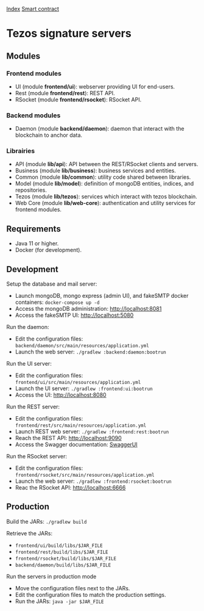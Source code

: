 [Index](./README.md) [Smart contract](contract/README.md)

# Tezos signature servers 

## Modules

### Frontend modules

* UI (module **frontend/ui**): webserver providing UI for end-users.
* Rest (module **frontend/rest**): REST API.
* RSocket (module **frontend/rsocket**): RSocket API.

### Backend modules

* Daemon (module **backend/daemon**): daemon that interact with the blockchain to anchor data.

### Librairies

* API (module **lib/api**): API between the REST/RSocket clients and servers.
* Business (module **lib/business**): business services and entities.
* Common (module **lib/common**): utility code shared between libraries.
* Model (module **lib/model**): definition of mongoDB entities, indices, and repositories.
* Tezos (module **lib/tezos**): services which interact with tezos blockchain.
* Web Core (module **lib/web-core**): authentication and utility services for frontend modules. 

## Requirements

* Java 11 or higher.
* Docker (for development).

## Development

Setup the database and mail server:
* Launch mongoDB, mongo express (admin UI), and fakeSMTP docker containers: `docker-compose up -d`
* Access the mongoDB administration: [http://localhost:8081](http://localhost:8081)
* Access the fakeSMTP UI: [http://localhost:5080](http://localhost:5080)

Run the daemon:
* Edit the configuration files: `backend/daemon/src/main/resources/application.yml`
* Launch the web server: `./gradlew :backend:daemon:bootrun`

Run the UI server:
* Edit the configuration files: `frontend/ui/src/main/resources/application.yml`
* Launch the UI server: `./gradlew :frontend:ui:bootrun`
* Access the UI: [http://localhost:8080](http://localhost:8080)

Run the REST server:
* Edit the configuration files: `frontend/rest/src/main/resources/application.yml`
* Launch REST web server: `./gradlew :frontend:rest:bootrun`
* Reach the REST API: [http://localhost:9090](http://localhost:9090)
* Access the Swagger documentation: [SwaggerUI](http://localhost:9090/swagger-ui.html)

Run the RSocket server:
* Edit the configuration files: `frontend/rsocket/src/main/resources/application.yml`
* Launch the web server: `./gradlew :frontend:rsocket:bootrun`
* Reac the RSocket API: [http://localhost:6666](http://localhost:6666)

## Production

Build the JARs: `./gradlew build`

Retrieve the JARs:
* `frontend/ui/build/libs/$JAR_FILE`
* `frontend/rest/build/libs/$JAR_FILE`
* `frontend/rsocket/build/libs/$JAR_FILE`
* `backend/daemon/build/libs/$JAR_FILE`

Run the servers in production mode
* Move the configuration files next to the JARs.
* Edit the configuration files to match the production settings.
* Run the JARs: `java -jar $JAR_FILE`

